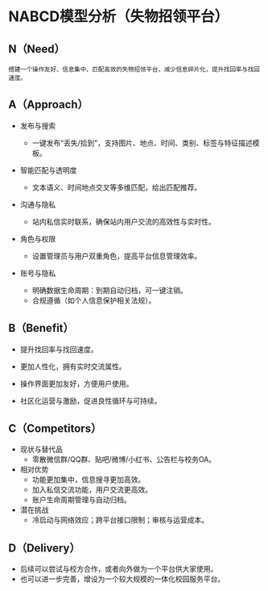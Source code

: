 # NABCD模型分析（失物招领平台）

## N（Need）
    搭建一个操作友好、信息集中、匹配高效的失物招领平台，减少信息碎片化，提升找回率与找回速度。

## A（Approach）

* 发布与搜索
  - 一键发布“丢失/拾到”，支持图片、地点、时间、类别、标签与特征描述模板。

* 智能匹配与透明度
  - 文本语义、时间地点交叉等多维匹配，给出匹配推荐。

* 沟通与隐私
  - 站内私信实时联系，确保站内用户交流的高效性与实时性。

* 角色与权限
  - 设置管理员与用户双重角色，提高平台信息管理效率。

* 账号与隐私
  - 明确数据生命周期：到期自动归档，可一键注销。
  - 合规遵循（如个人信息保护相关法规）。


## B（Benefit）
* 提升找回率与找回速度。
* 更加人性化，拥有实时交流属性。
* 操作界面更加友好，方便用户使用。

* 社区化运营与激励，促进良性循环与可持续。

## C（Competitors）
* 现状与替代品
  - 零散微信群/QQ群、贴吧/微博/小红书、公告栏与校务OA。
* 相对优势
  - 功能更加集中，信息搜寻更加高效。
  - 加入私信交流功能，用户交流更高效。
  - 账户生命周期管理与自动归档。
* 潜在挑战
  - 冷启动与网络效应；跨平台接口限制；审核与运营成本。

## D（Delivery）
* 后续可以尝试与校方合作，或者向外做为一个平台供大家使用。
* 也可以进一步完善，增设为一个较大规模的一体化校园服务平台。